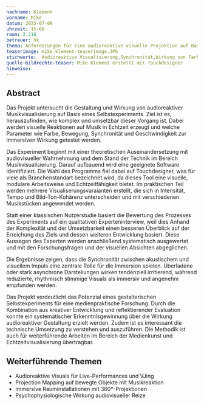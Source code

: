 ```yaml
---
nachname: Klement
vorname: Mike
datum: 2025-07-09
uhrzeit: 15-00
raum: 3.216 
betreuer: hk
thema: Anforderungen für eine audioreaktive visuelle Projektion auf Basis von Musikvisualisierungen
teaserimage: mike-klement-teaserimage.JPG
stichworte:  Audioreaktive Visualisierung,Synchronität,Wirkung von Farben,Selbstexpermient
quelle-bildrechte-teaser: Mike Klement erstellt mit Touchdesigner
hinweise:
---
```


## Abstract
Das Projekt untersucht die Gestaltung und Wirkung von audioreaktiver Musikvisualisierung auf Basis eines Selbstexperiments. Ziel ist es, herauszufinden, wie komplex und umsetzbar dieser Vorgang ist. Dabei werden visuelle Reaktionen auf Musik in Echtzeit erzeugt und welche Parameter wie Farbe, Bewegung, Synchronität und Geschwindigkeit zur immersiven Wirkung getestet werden.

Das Experiment beginnt mit einer theoretischen Auseinandersetzung mit audiovisueller Wahrnehmung und dem Stand der Technik im Bereich Musikvisualisierung. Darauf aufbauend wird eine geeignete Software identifiziert. Die Wahl des Programms fiel dabei auf Touchdesigner, was für viele als Branchenstandart bezeichnet wird, da dieses Tool eine visuelle, modulare Arbeitsweise und Echtzeitfähigkeit bietet. Im praktischen Teil werden mehrere Visualiserungsvaraianten erstellt, die sich in Intensität, Tempo und Bild-Ton-Kohärenz unterscheiden und mit verschiedenen Musikstücken angewendet werden.

Statt einer klassischen Nutzerstudie basiert die Bewertung des Prozesses des Experiments auf ein qualitativen Experteninterview, weil dies Anhand der Komplexität und der Umsetzbarkeit einen besseren Überblick auf der Erreichung des Ziels und dessen weiteren Entwicklung basiert. Diese Aussagen des Experten werden anschließend systematisch ausgewertet und mit den Forschungsfragen und der visuellen Absichten abgeglichen.

Die Ergebnisse zeigen, dass die Synchronität zwischen akustischem und visuellem Impuls eine zentrale Rolle für die Immersion spielen. Überladene oder stark asynchrone Darstellungen wirken tendenziell irritierend, während reduzierte, rhythmisch stimmige Visuals als immersiv und angenehm empfunden werden.

Das Projekt verdeutlicht das Potenzial eines gestalterischen Selbstexperiments für eine medienpraktische Forschung. Durch die Kombination aus kreativer Entwicklung und reflektierender Evaluation konnte ein systematischer Erkenntnisgewinnung über die Wirkung audioreaktiver Gestaltung erzielt werden. Zudem ist es interessant die technische Umsetzung zu verstehen und auszuführen. Die Methodik ist auch für weiterführende Arbeiten im Bereich der Medienkunst und Echtzeitvisualisierung übertragbar.

## Weiterführende Themen
* Audioreaktive Visuals für Live-Performances und VJing
* Projection Mapping auf bewegte Objekte mit Musikreaktion 
* Immersive Rauminstallationen mit 360°-Projektionen
* Psychophysiologische Wirkung audiovisueller Reize




